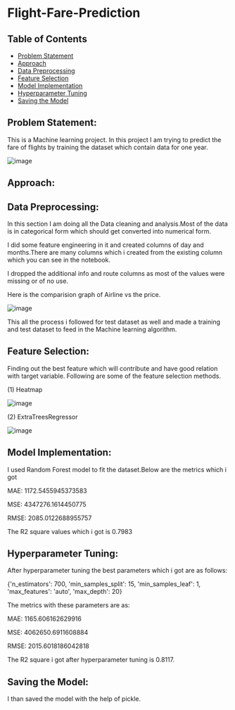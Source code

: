 # Flight-Fare-Prediction
## Table of Contents
* [Problem Statement](#Problem-Statement)
* [Approach](#Approach)
 * [Data Preprocessing](#Data-Preprocessing)
 * [Feature Selection](#Feature-Selection)
 * [Model Implementation](#Model-Implementation)
 * [Hyperparameter Tuning](#Hyperparameter-Tuning)
 * [Saving the Model](#Saving-the-Model)







## Problem Statement:
This is a Machine learning project. In this project I am trying to predict the fare of flights by training the dataset which contain data for one year. 

![image](https://user-images.githubusercontent.com/55452866/103451991-b9eb4e00-4cf0-11eb-8f7c-c67f9aa80592.png)


## Approach:

## Data Preprocessing:
In this section I am doing all the Data cleaning and analysis.Most of the data is in categorical form which should get converted into numerical form. 

I did some feature engineering in it and created columns of day and months.There are many columns which i created from the existing column which you can see in the notebook.

I dropped the additional info and route columns as most of the values were missing or of no use.

Here is the comparision graph of Airline vs the price.

![image](https://user-images.githubusercontent.com/55452866/103451742-98d52e00-4ced-11eb-92d6-da3f0da4088d.png)

This all the process i followed for test dataset as well and made a training and test dataset to feed in the Machine learning algorithm.

## Feature Selection:

Finding out the best feature which will contribute and have good relation with target variable. Following are some of the feature selection methods.

(1) Heatmap

![image](https://user-images.githubusercontent.com/55452866/103451807-5eb85c00-4cee-11eb-9135-671e86b24491.png)

(2) ExtraTreesRegressor

![image](https://user-images.githubusercontent.com/55452866/103451823-97583580-4cee-11eb-8942-c41911852280.png)

## Model Implementation:

I used Random Forest model to fit the dataset.Below are the metrics which i got

MAE: 1172.5455945373583

MSE: 4347276.1614450775

RMSE: 2085.0122688955757

The R2 square values which i got is 0.7983

## Hyperparameter Tuning:
After hyperparameter tuning the best parameters which i got are as follows:

{'n_estimators': 700,
 'min_samples_split': 15,
 'min_samples_leaf': 1,
 'max_features': 'auto',
 'max_depth': 20}
 
 The metrics with these parameters are as:
 
 MAE: 1165.606162629916
 
MSE: 4062650.6911608884

RMSE: 2015.6018186042818

The R2 square i got after hyperparameter tuning is 0.8117.

## Saving the Model:
I than saved the model with the help of pickle.



                    
                   



